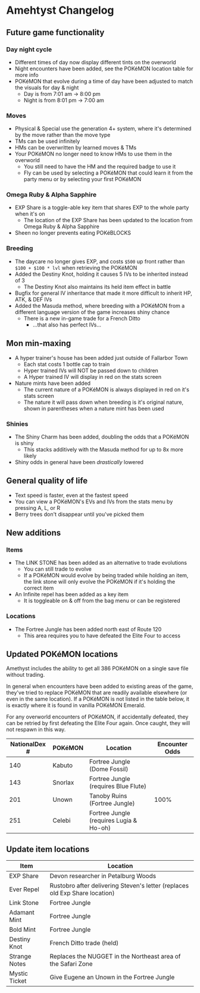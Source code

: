 # Amehtyst Changelog

## Future game functionality

### Day night cycle

- Different times of day now display different tints on the overworld
- Night encounters have been added, see the POKéMON location table for more info
- POKéMON that evolve during a time of day have been adjusted to match the visuals for day & night
  - Day is from 7:01 am -> 8:00 pm
  - Night is from 8:01 pm -> 7:00 am

### Moves

- Physical & Special use the generation 4+ system, where it's determined by the move rather than the move type
- TMs can be used infinitely
- HMs can be overwritten by learned moves & TMs
- Your POKéMON no longer need to know HMs to use them in the overworld
  - You still need to have the HM and the required badge to use it
  - Fly can be used by selecting a POKéMON that could learn it from the party menu or by selecting your first POKéMON

### Omega Ruby & Alpha Sapphire

- EXP Share is a toggle-able key item that shares EXP to the whole party when it's on
  - The location of the EXP Share has been updated to the location from Omega Ruby & Alpha Sapphire
- Sheen no longer prevents eating POKéBLOCKS

### Breeding

- The daycare no longer gives EXP, and costs `$500` up front rather than `$100 + $100 * lvl` when retrieving the POKéMON
- Added the Destiny Knot, holding it causes 5 IVs to be inherited instead of 3
  - The Destiny Knot also maintains its held item effect in battle
- Bugfix for general IV inheritance that made it more difficult to inherit HP, ATK, & DEF IVs
- Added the Masuda method, where breeding with a POKéMON from a different language version of the game increases shiny chance
  - There is a new in-game trade for a French Ditto
    - ...that also has perfect IVs...

## Mon min-maxing

- A hyper trainer's house has been added just outside of Fallarbor Town
  - Each stat costs 1 bottle cap to train
  - Hyper trained IVs will NOT be passed down to children
  - A Hyper trained IV will display in red on the stats screen
- Nature mints have been added
  - The current nature of a POKéMON is always displayed in red on it's stats screen
  - The nature it will pass down when breeding is it's original nature, shown in parentheses when a nature mint has been used

### Shinies

- The Shiny Charm has been added, doubling the odds that a POKéMON is shiny
  - This stacks additively with the Masuda method for up to 8x more likely
- Shiny odds in general have been _drastically_ lowered

## General quality of life

- Text speed is faster, even at the fastest speed
- You can view a POKéMON's EVs and IVs from the stats menu by pressing A, L, or R
- Berry trees don't disappear until you've picked them

## New additions

### Items

- The LINK STONE has been added as an alternative to trade evolutions
  - You can still trade to evolve
  - If a POKéMON would evolve by being traded while holding an item, the link stone will only evolve the POKéMON if it's holding the correct item
- An Infinite repel has been added as a key item
  - It is toggleable on & off from the bag menu or can be registered

### Locations

- The Fortree Jungle has been added north east of Route 120
  - This area requires you to have defeated the Elite Four to access

## Updated POKéMON locations

Amethyst includes the ability to get all 386 POKéMON on a single save file without trading.

In general when encounters have been added to existing areas of the game, they've tried to replace POKéMON that are readily available elsewhere (or even in the same location). If a POKéMON is not listed in the table below, it is exactly where it is found in vanilla POKéMON Emerald.

For any overworld encounters of POKéMON, if accidentally defeated, they can be retried by first defeating the Elite Four again. Once caught, they will not respawn in this way.

| NationalDex # | POKéMON | Location                                | Encounter Odds |
| ------------- | ------- | --------------------------------------- | -------------- |
| 140           | Kabuto  | Fortree Jungle (Dome Fossil)            |                |
| 143           | Snorlax | Fortree Jungle (requires Blue Flute)    |                |
| 201           | Unown   | Tanoby Ruins (Fortree Jungle)           | 100%           |
| 251           | Celebi  | Fortree Jungle (requires Lugia & Ho-oh) |                |

## Update item locations

| Item          | Location                                                                    |
| ------------- | --------------------------------------------------------------------------- |
| EXP Share     | Devon researcher in Petalburg Woods                                         |
| Ever Repel    | Rustobro after delivering Steven's letter (replaces old Exp Share location) |
| Link Stone    | Fortree Jungle                                                              |
| Adamant Mint  | Fortree Jungle                                                              |
| Bold Mint     | Fortree Jungle                                                              |
| Destiny Knot  | French Ditto trade (held)                                                   |
| Strange Notes | Replaces the NUGGET in the Northeast area of the Safari Zone                |
| Mystic Ticket | Give Eugene an Unown in the Fortree Jungle                                  |
